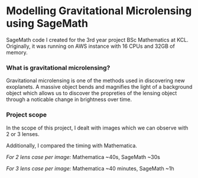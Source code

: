 # Modelling Gravitational Microlensing using SageMath

SageMath code I created for the 3rd year project BSc Mathematics at KCL. Originally, it was running on AWS instance with 16 CPUs and 32GB of memory.

### What is gravitational microlensing?

Gravitational microlensing is one of the methods used in discovering new exoplanets. A massive object bends and magnifies the light of a background object which allows us to discover the propreties of the lensing object through a noticable change in brightness over time.

### Project scope
In the scope of this project, I dealt with images which we can observe with 2 or 3 lenses.

Additionally, I compared the timing with Mathematica.

*For 2 lens case per image:*
Mathematica ~40s, SageMath ~30s

*For 3 lens case per image:*
Mathematica ~40 minutes, SageMath ~1h